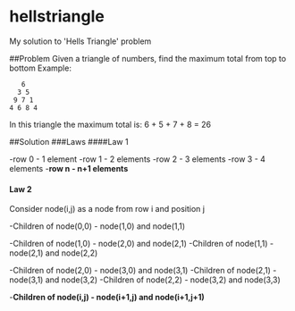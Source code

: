 # hellstriangle
My solution to 'Hells Triangle' problem

##Problem
Given a triangle of numbers, find the maximum total from top to bottom
Example:
```
   6
  3 5
 9 7 1
4 6 8 4
```
In this triangle the maximum total is: 6 + 5 + 7 + 8 = 26

##Solution
###Laws
####Law 1

-row 0 - 1 element
-row 1 - 2 elements
-row 2 - 3 elements
-row 3 - 4 elements
-**row n - n+1 elements**

#### Law 2

Consider node(i,j) as a node from row i and position j

-Children of node(0,0) - node(1,0) and node(1,1)

-Children of node(1,0) - node(2,0) and node(2,1)
-Children of node(1,1) - node(2,1) and node(2,2)

-Children of node(2,0) - node(3,0) and node(3,1)
-Children of node(2,1) - node(3,1) and node(3,2)
-Children of node(2,2) - node(3,2) and node(3,3)

-**Children of node(i,j) - node(i+1,j) and node(i+1,j+1)**